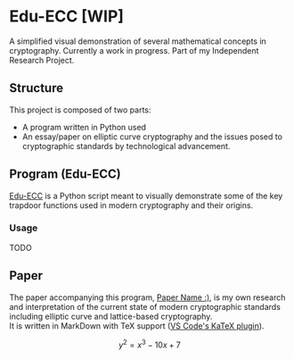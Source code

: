 # Edu-ECC [WIP]

A simplified visual demonstration of several mathematical concepts in cryptography. Currently a work in progress. Part of my Independent Research Project.


## Structure

This project is composed of two parts:
- A program written in Python used 
- An essay/paper <!-- FIX: essay or paper? --> on elliptic curve cryptography and the issues posed to cryptographic standards by technological advancement.


## Program (Edu-ECC)

[Edu-ECC](src/main.py) is a Python script meant to visually demonstrate some of the key trapdoor functions used in modern cryptography and their origins.

### Usage

TODO <!-- instructions -->


## Paper

The paper accompanying this program, [Paper Name :)](./utils/paperName.md), is my own research and interpretation of the current state of modern cryptographic standards including elliptic curve and lattice-based cryptography.  
It is written in MarkDown with TeX support ([VS Code's KaTeX plugin](https://github.com/microsoft/vscode-markdown-it-katex)). <!-- REMEMBER to export to PDF or something w pandoc -->


$$  y^2 = x^3 -10x + 7  $$